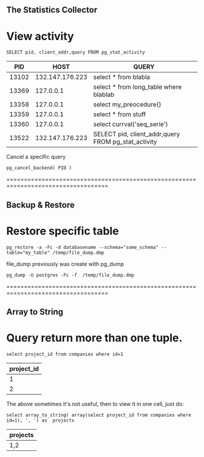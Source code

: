 
## The Statistics Collector

# View activity

```
SELECT pid, client_addr,query FROM pg_stat_activity 
```

PID|HOST|QUERY 
---|---|------
13102|	132.147.176.223	| select * from blabla
13369|	127.0.0.1	|select * from long_table where blablab
13358|	127.0.0.1	|select my_preocedure()
13359|	127.0.0.1	|select * from stuff
13360|	127.0.0.1	|select currval('seq_serie')
13522|	132.147.176.223| SELECT pid, client_addr,query FROM pg_stat_activity


Cancel a specific query

```
pg_cancel_backend( PID )
```

===================================================================================
## Backup & Restore

# Restore specific table

```
pg_restore -a -Fc -d databasename --schema="some_schema" --table="my_table" /temp/file_dump.dmp
 ``` 

file_dump previously was create with pg_dump

 ```
 pg_dump -U postgres -Fc -f  /temp/file_dump.dmp
 ```
===================================================================================

## Array to String

# Query return more than one tuple.

 ```
select project_id from companies where id=1
 ```
 project_id |
 -----------|
 1|
 2|
 
 The above sometimes it's not useful, then to view it in one cell, just do:
 
 ```
select array_to_string( array(select project_id from companies where id=1), ', ') as  projects
 ```
projects   |
-----------|
1,2|
 













